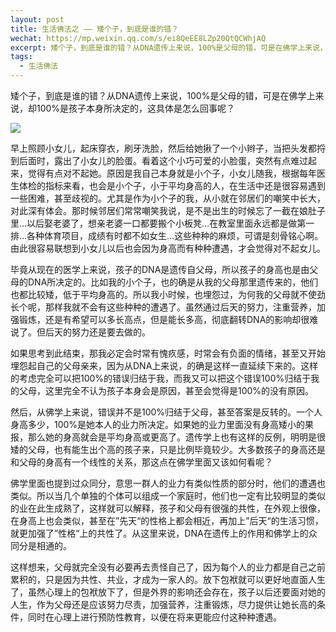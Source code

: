 ```yaml
---
layout: post
title: 生活佛法之 —— 矮个子，到底是谁的错？
wechat: https://mp.weixin.qq.com/s/ei8QeEE8LZp20QtQCWhjAQ
excerpt: 矮个子，到底是谁的错？从DNA遗传上来说，100%是父母的错，可是在佛学上来说，却100%是孩子本身所决定的，这具体是怎么回事呢？
tags:
  - 生活佛法
---
```


矮个子，到底是谁的错？从DNA遗传上来说，100%是父母的错，可是在佛学上来说，却100%是孩子本身所决定的，这具体是怎么回事呢？

![](../images/2022-05-20-10-20-04.png)

早上照顾小女儿，起床穿衣，刷牙洗脸，然后给她揪了一个小辫子，当把头发都捋到后面时，露出了小女儿的脸蛋。看着这个小巧可爱的小脸蛋，突然有点难过起来，觉得有点对不起她。原因是我自己本身就是小个子，小女儿随我，根据每年医生体检的指标来看，也会是小个子，小于平均身高的人，在生活中还是很容易遇到一些困难，甚至歧视的。尤其是作为小个子的我，从小就在邻居们的嘲笑中长大，对此深有体会。那时候邻居们常常嘲笑我说，是不是出生的时候忘了一截在娘肚子里…以后娶老婆了，想亲老婆一口都要搬个小板凳…在教室里面永远都是做第一排…各种体育项目，成绩有时都不如女生…这些种种的麻烦，可谓是刻骨铭心啊。由此很容易联想到小女儿以后也会因为身高而有种种遭遇，才会觉得对不起女儿。

毕竟从现在的医学上来说，孩子的DNA是遗传自父母，所以孩子的身高也是由父母的DNA所决定的。比如我的小个子，也的确是从我的父母那里遗传来的，他们也都比较矮，低于平均身高的。所以我小时候，也埋怨过，为何我的父母就不使劲长个呢，那样我就不会有这些种种的遭遇了。虽然通过后天的努力，注重营养，加强锻炼，还是有希望可以多长高点，但是能长多高，彻底翻转DNA的影响却很难说了。但后天的努力还是要去做的。

如果思考到此结束，那我必定会时常有愧疚感，时常会有负面的情绪，甚至又开始埋怨起自己的父母亲来，因为从DNA上来说，的确是这样一直延续下来的。这样的考虑完全可以把100%的错误归结于我，而我又可以把这个错误100%归结于我的父母，这里完全不认为孩子本身会是原因，甚至会觉得是100%的没有原因。

然后，从佛学上来说，错误并不是100%归结于父母，甚至答案是反转的。一个人身高多少，100%是她本人的业力所决定。如果她的业力里面没有身高矮小的果报，那么她的身高就会是平均身高或更高了。遗传学上也有这样的反例，明明是很矮的父母，也有能生出个高的孩子来，只是比例毕竟较少。大多数孩子的身高还是和父母的身高有一个线性的关系，那这点在佛学里面又该如何看呢？

佛学里面也提到过众同分，意思一群人的业力有类似性质的部分时，他们的遭遇也类似。所以当几个单独的个体可以组成一个家庭时，他们也一定有比较明显的类似的业在此生成熟了，这样就可以解释，孩子和父母有很强的共性，在外观上很像，在身高上也会类似，甚至在”先天“的性格上都会相近，再加上”后天“的生活习惯，就更加强了”性格“上的共性了。从这里来说，DNA在遗传上的作用和佛学上的众同分是相通的。

这样想来，父母就完全没有必要再去责怪自己了，因为每个人的业力都是自己之前累积的，只是因为共性、共业，才成为一家人的。放下包袱就可以更好地直面人生了，虽然心理上的包袱放下了，但是外界的影响还会存在，孩子以后还要面对她的人生，作为父母还是应该努力尽责，加强营养，注重锻炼，尽力提供让她长高的条件，同时在心理上进行预防性教育，以便在将来更能应付这种种遭遇。

